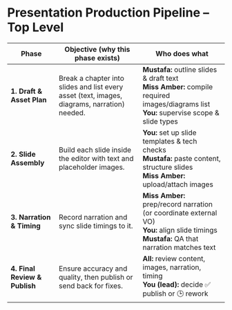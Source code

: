 # Presentation Production Pipeline – Top Level

| Phase                         | Objective (why this phase exists)                                                            | Who does what                                                                                                                                    |
| ----------------------------- | -------------------------------------------------------------------------------------------- | ------------------------------------------------------------------------------------------------------------------------------------------------ |
| **1. Draft & Asset Plan**     | Break a chapter into slides and list every asset (text, images, diagrams, narration) needed. | **Mustafa:** outline slides & draft text<br>**Miss Amber:** compile required images/diagrams list<br>**You:** supervise scope & slide types      |
| **2. Slide Assembly**         | Build each slide inside the editor with text and placeholder images.                         | **You:** set up slide templates & tech checks<br>**Mustafa:** paste content, structure slides<br>**Miss Amber:** upload/attach images            |
| **3. Narration & Timing**     | Record narration and sync slide timings to it.                                               | **Miss Amber:** prep/record narration (or coordinate external VO)<br>**You:** align slide timings<br>**Mustafa:** QA that narration matches text |
| **4. Final Review & Publish** | Ensure accuracy and quality, then publish or send back for fixes.                            | **All:** review content, images, narration, timing<br>**You (lead):** decide ✅ publish or 🕒 rework                                             |
